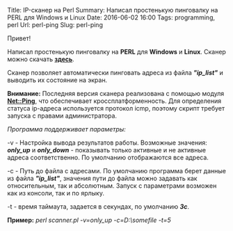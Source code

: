 Title: IP-сканер на Perl
Summary: Написал простенькую пинговалку на PERL для Windows и Linux
Date: 2016-06-02 16:00
Tags: programming, perl
Url: perl-ping
Slug: perl-ping

Привет!

Написал простенькую пинговалку на **PERL** для **Windows** и **Linux**. Сканер можно скачать [**здесь**](https://github.com/dkurchigin/perl/tree/master/ip-scanner).

Сканер позволяет автоматически пинговать адреса из файла ***"ip_list"*** и выводить их состояние на экран.

**Внимание:** Последняя версия сканера реализована с помощью модуля [**Net::Ping**](http://search.cpan.org/dist/perl-5.8.0/lib/Net/Ping.pm), что обеспечивает кроссплатформенность. Для определения статуса ip-адреса используется протокол icmp, поэтому скрипт требует запуска с правами администратора.

*Программа поддерживает параметры:* 

-v - Настройка вывода результатов работы. Возможные значения: ***only_up*** и ***only_down*** - показывать только активные и не активные адреса соответственно. По умолчанию отображаются все адреса. 

-c - Путь до файла с адресами. По умолчанию программа берет данные из файла ***"ip_list"***, значения пути до файла можно задавать как относительным, так и абсолютным. Запуск с параметрами возможен как из консоли, так и по ярлыку. 

-t - время таймаута, задается в секундах, по умолчанию ***3с***.

**Пример:** *perl scanner.pl -v=only_up -c=D:\somefile -t=5*
